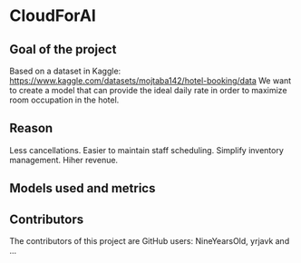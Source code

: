 # CloudForAI


## Goal of the project
Based on a dataset in Kaggle: 
https://www.kaggle.com/datasets/mojtaba142/hotel-booking/data
We want to create a model that can provide the ideal daily rate in order to maximize room occupation in the hotel.

## Reason
Less cancellations. Easier to maintain staff scheduling. Simplify inventory management. Hiher revenue.

## Models used and metrics


## Contributors
The contributors of this project are GitHub users: NineYearsOld, yrjavk and ...
